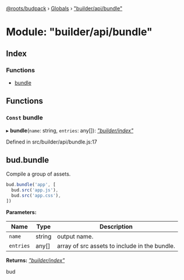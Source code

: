 [@roots/budpack](../README.md) › [Globals](../globals.md) › ["builder/api/bundle"](_builder_api_bundle_.md)

# Module: "builder/api/bundle"

## Index

### Functions

* [bundle](_builder_api_bundle_.md#const-bundle)

## Functions

### `Const` bundle

▸ **bundle**(`name`: string, `entries`: any[]): *["builder/index"](_builder_index_.md)*

Defined in src/builder/api/bundle.js:17

## bud.bundle

Compile a group of assets.

```js
bud.bundle('app', [
  bud.src('app.js'),
  bud.src('app.css'),
])
```

**Parameters:**

Name | Type | Description |
------ | ------ | ------ |
`name` | string | output name. |
`entries` | any[] | array of src assets to include in the bundle. |

**Returns:** *["builder/index"](_builder_index_.md)*

bud
